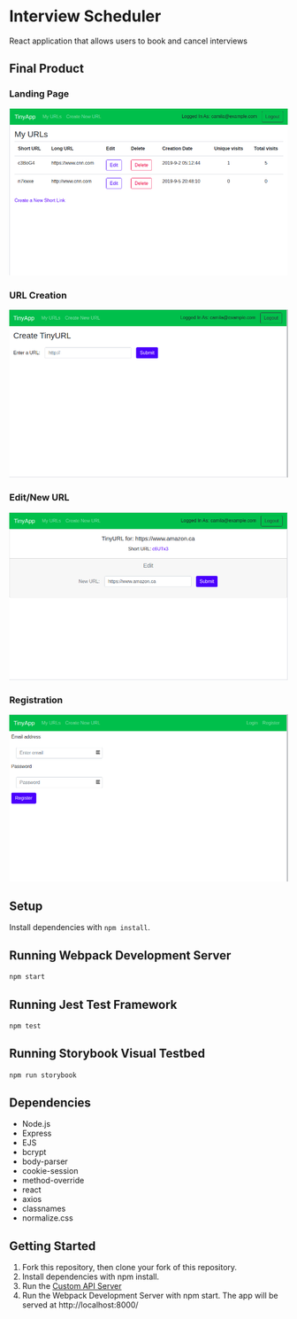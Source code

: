 # Interview Scheduler
React application that allows users to book and cancel interviews

## Final Product

### Landing Page
!["Landing Page"](https://github.com/CamilaRivera/tinyapp/blob/master/docs/landing_page.png?raw=true)
### URL Creation
!["URL Creation"](https://github.com/CamilaRivera/tinyapp/blob/master/docs/url_creation.png?raw=true)
### Edit/New URL
!["Edit/New URL"](https://github.com/CamilaRivera/tinyapp/blob/master/docs/edit_new_url.png?raw=true)
### Registration
!["Registration"](https://github.com/CamilaRivera/tinyapp/blob/master/docs/registration.png?raw=true)



## Setup

Install dependencies with `npm install`.

## Running Webpack Development Server

```sh
npm start
```

## Running Jest Test Framework

```sh
npm test
```

## Running Storybook Visual Testbed

```sh
npm run storybook
```

## Dependencies

- Node.js
- Express
- EJS
- bcrypt
- body-parser
- cookie-session
- method-override
- react
- axios
- classnames
- normalize.css


## Getting Started
1) Fork this repository, then clone your fork of this repository.
2) Install dependencies with npm install.
3) Run the [Custom API Server](https://github.com/lighthouse-labs/scheduler-api)
4) Run the Webpack Development Server with npm start. The app will be served at http://localhost:8000/


